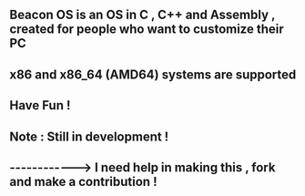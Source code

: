 Beacon OS is an OS in C , C++ and Assembly , created for people who want to customize their PC
-
x86 and x86_64 (AMD64) systems are supported 
-
Have Fun !
-
Note : Still in development !
-
------------> I need help in making this , fork and make a contribution !
-

